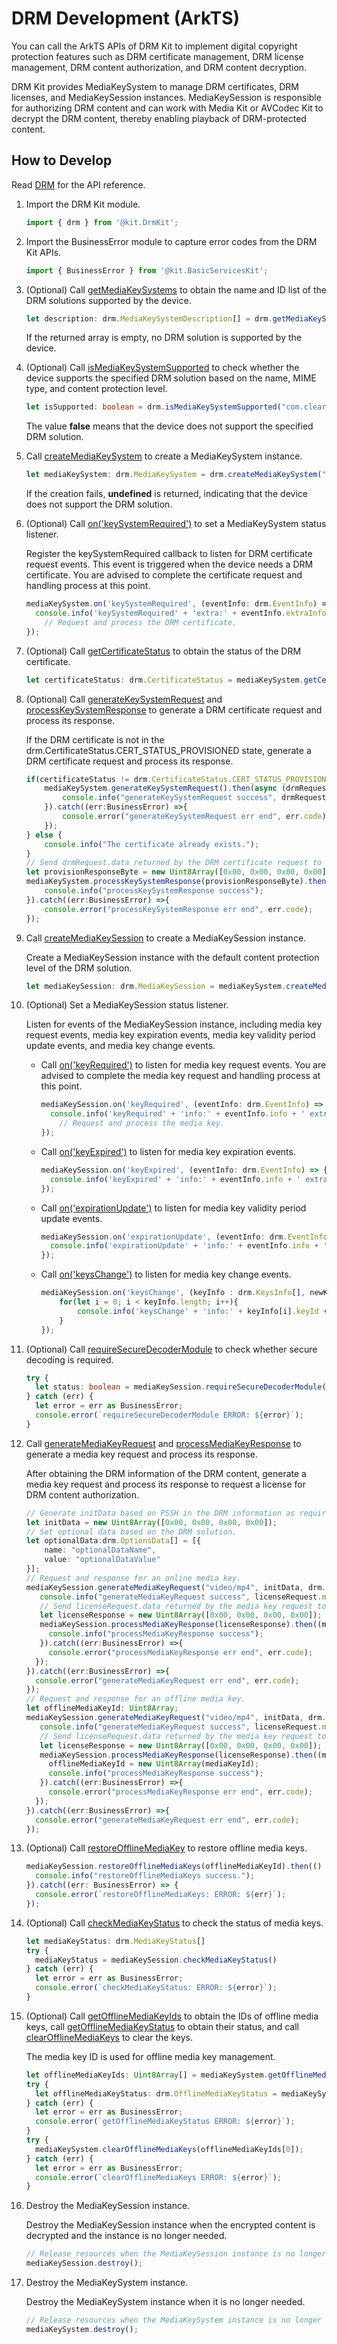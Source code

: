 # DRM Development (ArkTS)

<!--Kit: Drm Kit-->
<!--Subsystem: Multimedia-->
<!--Owner: @qin_wei_jie-->
<!--Designer: @chris2981-->
<!--Tester: @xdlinc-->
<!--Adviser: @w_Machine_cc-->

You can call the ArkTS APIs of DRM Kit to implement digital copyright protection features such as DRM certificate management, DRM license management, DRM content authorization, and DRM content decryption.

DRM Kit provides MediaKeySystem to manage DRM certificates, DRM licenses, and MediaKeySession instances. MediaKeySession is responsible for authorizing DRM content and can work with Media Kit or AVCodec Kit to decrypt the DRM content, thereby enabling playback of DRM-protected content.

## How to Develop

Read [DRM](../../reference/apis-drm-kit/arkts-apis-drm.md) for the API reference.

1. Import the DRM Kit module.

   ```ts
   import { drm } from '@kit.DrmKit';
   ```

2. Import the BusinessError module to capture error codes from the DRM Kit APIs.

   ```ts
   import { BusinessError } from '@kit.BasicServicesKit';
   ```

3. (Optional) Call [getMediaKeySystems](../../reference/apis-drm-kit/arkts-apis-drm-f.md#drmgetmediakeysystems12) to obtain the name and ID list of the DRM solutions supported by the device.

   ```ts
   let description: drm.MediaKeySystemDescription[] = drm.getMediaKeySystems();
   ```

   If the returned array is empty, no DRM solution is supported by the device.

4. (Optional) Call [isMediaKeySystemSupported](../../reference/apis-drm-kit/arkts-apis-drm-f.md#drmismediakeysystemsupported) to check whether the device supports the specified DRM solution based on the name, MIME type, and content protection level.

   ```ts
   let isSupported: boolean = drm.isMediaKeySystemSupported("com.clearplay.drm", "video/mp4", drm.ContentProtectionLevel.CONTENT_PROTECTION_LEVEL_SW_CRYPTO);
   ```

   The value **false** means that the device does not support the specified DRM solution.

5. Call [createMediaKeySystem](../../reference/apis-drm-kit/arkts-apis-drm-f.md#drmcreatemediakeysystem) to create a MediaKeySystem instance.

   ```ts
   let mediaKeySystem: drm.MediaKeySystem = drm.createMediaKeySystem("com.clearplay.drm");
   ```

   If the creation fails, **undefined** is returned, indicating that the device does not support the DRM solution.

6. (Optional) Call [on('keySystemRequired')](../../reference/apis-drm-kit/arkts-apis-drm-MediaKeySystem.md#onkeysystemrequired) to set a MediaKeySystem status listener.

   Register the keySystemRequired callback to listen for DRM certificate request events. This event is triggered when the device needs a DRM certificate. You are advised to complete the certificate request and handling process at this point.

   ```ts
   mediaKeySystem.on('keySystemRequired', (eventInfo: drm.EventInfo) => {
     console.info('keySystemRequired' + 'extra:' + eventInfo.extraInfo + ' data:' + eventInfo.info);
       // Request and process the DRM certificate.
   });
   ```

7. (Optional) Call [getCertificateStatus](../../reference/apis-drm-kit/arkts-apis-drm-MediaKeySystem.md#getcertificatestatus) to obtain the status of the DRM certificate.

   ```ts
   let certificateStatus: drm.CertificateStatus = mediaKeySystem.getCertificateStatus();
   ```

8. (Optional) Call [generateKeySystemRequest](../../reference/apis-drm-kit/arkts-apis-drm-MediaKeySystem.md#generatekeysystemrequest) and [processKeySystemResponse](../../reference/apis-drm-kit/arkts-apis-drm-MediaKeySystem.md#processkeysystemresponse) to generate a DRM certificate request and process its response.

   If the DRM certificate is not in the drm.CertificateStatus.CERT_STATUS_PROVISIONED state, generate a DRM certificate request and process its response.

   ```ts
   if(certificateStatus != drm.CertificateStatus.CERT_STATUS_PROVISIONED) {
       mediaKeySystem.generateKeySystemRequest().then(async (drmRequest: drm.ProvisionRequest) => {
           console.info("generateKeySystemRequest success", drmRequest.data, drmRequest.defaultURL);
       }).catch((err:BusinessError) =>{
           console.error("generateKeySystemRequest err end", err.code);
       });
   } else {
       console.info("The certificate already exists.");
   }
   // Send drmRequest.data returned by the DRM certificate request to the DRM certificate service through a network request to obtain a response and process the response.
   let provisionResponseByte = new Uint8Array([0x00, 0x00, 0x00, 0x00]); // Response to the DRM certificate request.
   mediaKeySystem.processKeySystemResponse(provisionResponseByte).then(() => {
       console.info("processKeySystemResponse success");
   }).catch((err:BusinessError) =>{
       console.error("processKeySystemResponse err end", err.code);
   });
   ```

9. Call [createMediaKeySession](../../reference/apis-drm-kit/arkts-apis-drm-MediaKeySystem.md#createmediakeysession) to create a MediaKeySession instance.

   Create a MediaKeySession instance with the default content protection level of the DRM solution.

   ```ts
   let mediaKeySession: drm.MediaKeySession = mediaKeySystem.createMediaKeySession();
   ```

10. (Optional) Set a MediaKeySession status listener.

    Listen for events of the MediaKeySession instance, including media key request events, media key expiration events, media key validity period update events, and media key change events.

    - Call [on('keyRequired')](../../reference/apis-drm-kit/arkts-apis-drm-MediaKeySession.md#onkeyrequired) to listen for media key request events. You are advised to complete the media key request and handling process at this point.

      ```ts
      mediaKeySession.on('keyRequired', (eventInfo: drm.EventInfo) => {
        console.info('keyRequired' + 'info:' + eventInfo.info + ' extraInfo:' + eventInfo.extraInfo);
          // Request and process the media key.
      });
      ```

    - Call [on('keyExpired')](../../reference/apis-drm-kit/arkts-apis-drm-MediaKeySession.md#onkeyexpired) to listen for media key expiration events.

      ```ts
      mediaKeySession.on('keyExpired', (eventInfo: drm.EventInfo) => {
        console.info('keyExpired' + 'info:' + eventInfo.info + ' extraInfo:' + eventInfo.extraInfo);
      });
      ```

    - Call [on('expirationUpdate')](../../reference/apis-drm-kit/arkts-apis-drm-MediaKeySession.md#onexpirationupdate) to listen for media key validity period update events.

      ```ts
      mediaKeySession.on('expirationUpdate', (eventInfo: drm.EventInfo) => {
        console.info('expirationUpdate' + 'info:' + eventInfo.info + ' extraInfo:' + eventInfo.extraInfo);
      });
      ```

    - Call [on('keysChange')](../../reference/apis-drm-kit/arkts-apis-drm-MediaKeySession.md#onkeyschange) to listen for media key change events.

      ```ts
      mediaKeySession.on('keysChange', (keyInfo : drm.KeysInfo[], newKeyAvailable:boolean) => {
          for(let i = 0; i < keyInfo.length; i++){
              console.info('keysChange' + 'info:' + keyInfo[i].keyId + ' extraInfo:' + keyInfo[i].value);
          }
      });
      ```

11. (Optional) Call [requireSecureDecoderModule](../../reference/apis-drm-kit/arkts-apis-drm-MediaKeySession.md#requiresecuredecodermodule) to check whether secure decoding is required.

    ```ts
    try {
      let status: boolean = mediaKeySession.requireSecureDecoderModule("video/avc");
    } catch (err) {
      let error = err as BusinessError;
      console.error(`requireSecureDecoderModule ERROR: ${error}`);
    }
    ```

12. Call [generateMediaKeyRequest](../../reference/apis-drm-kit/arkts-apis-drm-MediaKeySession.md#generatemediakeyrequest) and [processMediaKeyResponse](../../reference/apis-drm-kit/arkts-apis-drm-MediaKeySession.md#processmediakeyresponse) to generate a media key request and process its response.

    After obtaining the DRM information of the DRM content, generate a media key request and process its response to request a license for DRM content authorization.

    ```ts
    // Generate initData based on PSSH in the DRM information as required by the DRM solution.
    let initData = new Uint8Array([0x00, 0x00, 0x00, 0x00]);
    // Set optional data based on the DRM solution.
    let optionalData:drm.OptionsData[] = [{
        name: "optionalDataName",
        value: "optionalDataValue"
    }];
    // Request and response for an online media key.
    mediaKeySession.generateMediaKeyRequest("video/mp4", initData, drm.MediaKeyType.MEDIA_KEY_TYPE_ONLINE, optionalData).then(async (licenseRequest: drm.MediaKeyRequest) => {
       console.info("generateMediaKeyRequest success", licenseRequest.mediaKeyRequestType, licenseRequest.data, licenseRequest.defaultURL);
       // Send licenseRequest.data returned by the media key request to the DRM service through a network request to obtain a media key response and process the response.
       let licenseResponse = new Uint8Array([0x00, 0x00, 0x00, 0x00]); // Media key response.
       mediaKeySession.processMediaKeyResponse(licenseResponse).then((mediaKeyId: Uint8Array) => {
         console.info("processMediaKeyResponse success");
       }).catch((err:BusinessError) =>{
         console.error("processMediaKeyResponse err end", err.code);
      });
    }).catch((err:BusinessError) =>{
      console.error("generateMediaKeyRequest err end", err.code);
    });
    // Request and response for an offline media key.
    let offlineMediaKeyId: Uint8Array;
    mediaKeySession.generateMediaKeyRequest("video/mp4", initData, drm.MediaKeyType.MEDIA_KEY_TYPE_OFFLINE, optionalData).then((licenseRequest: drm.MediaKeyRequest) => {
       console.info("generateMediaKeyRequest success", licenseRequest.mediaKeyRequestType, licenseRequest.data, licenseRequest.defaultURL);
       // Send licenseRequest.data returned by the media key request to the DRM service through a network request to obtain a media key response and process the response.
       let licenseResponse = new Uint8Array([0x00, 0x00, 0x00, 0x00]); // Media key response.
       mediaKeySession.processMediaKeyResponse(licenseResponse).then((mediaKeyId: Uint8Array) => {
         offlineMediaKeyId = new Uint8Array(mediaKeyId);
         console.info("processMediaKeyResponse success");
       }).catch((err:BusinessError) =>{
         console.error("processMediaKeyResponse err end", err.code);
      });
    }).catch((err:BusinessError) =>{
      console.error("generateMediaKeyRequest err end", err.code);
    });
      ```

13. (Optional) Call [restoreOfflineMediaKey](../../reference/apis-drm-kit/arkts-apis-drm-MediaKeySession.md#restoreofflinemediakeys) to restore offline media keys.

    ```ts
    mediaKeySession.restoreOfflineMediaKeys(offlineMediaKeyId).then(() => {
      console.info("restoreOfflineMediaKeys success.");
    }).catch((err: BusinessError) => {
      console.error(`restoreOfflineMediaKeys: ERROR: ${err}`);
    });
    ```

14. (Optional) Call [checkMediaKeyStatus](../../reference/apis-drm-kit/arkts-apis-drm-MediaKeySession.md#checkmediakeystatus) to check the status of media keys.

    ```ts
    let mediaKeyStatus: drm.MediaKeyStatus[]
    try {
      mediaKeyStatus = mediaKeySession.checkMediaKeyStatus()
    } catch (err) {
      let error = err as BusinessError;
      console.error(`checkMediaKeyStatus: ERROR: ${error}`);
    }
    ```

15. (Optional) Call [getOfflineMediaKeyIds](../../reference/apis-drm-kit/arkts-apis-drm-MediaKeySystem.md#getofflinemediakeyids) to obtain the IDs of offline media keys, call [getOfflineMediaKeyStatus](../../reference/apis-drm-kit/arkts-apis-drm-MediaKeySystem.md#getofflinemediakeystatus) to obtain their status, and call [clearOfflineMediaKeys](../../reference/apis-drm-kit/arkts-apis-drm-MediaKeySystem.md#clearofflinemediakeys) to clear the keys.

    The media key ID is used for offline media key management.

    ```ts
    let offlineMediaKeyIds: Uint8Array[] = mediaKeySystem.getOfflineMediaKeyIds();
    try {
      let offlineMediaKeyStatus: drm.OfflineMediaKeyStatus = mediaKeySystem.getOfflineMediaKeyStatus(offlineMediaKeyIds[0]);
    } catch (err) {
      let error = err as BusinessError;
      console.error(`getOfflineMediaKeyStatus ERROR: ${error}`);
    }
    try {
      mediaKeySystem.clearOfflineMediaKeys(offlineMediaKeyIds[0]);
    } catch (err) {
      let error = err as BusinessError;
      console.error(`clearOfflineMediaKeys ERROR: ${error}`);
    }
    ```

16. Destroy the MediaKeySession instance.

    Destroy the MediaKeySession instance when the encrypted content is decrypted and the instance is no longer needed.

    ```ts
    // Release resources when the MediaKeySession instance is no longer needed.
    mediaKeySession.destroy();
    ```

17. Destroy the MediaKeySystem instance.

    Destroy the MediaKeySystem instance when it is no longer needed.

    ```ts
    // Release resources when the MediaKeySystem instance is no longer needed.
    mediaKeySystem.destroy();
    ```
